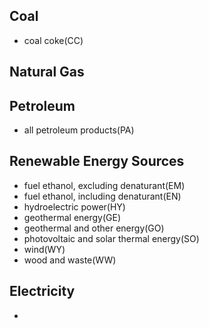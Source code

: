 ## Coal

- coal coke(CC)

## Natural Gas




## Petroleum

- all petroleum products(PA)
<!-- - Asphalt and road oil (AR)
- Aviation gasoline (AV)
- Distillate fuel oil (DF)
- Jet fuel (JF)
- Kerosene (KS)
- Liquefied petroleum gases (LG)
- Lubricants (LU)
- Motor gasoline (MG)
- Petroleum coke (PC)
- Residual fuel oil (RF)
- other petroleum products (PO) -->

<!-- Fifteen separate products, plus petroleum coke, are included in the category
called “other petroleum products” (PO). Of the 15 products, prices are
developed for 6 products. All of these products are used in the industrial
sector:
•	 Miscellaneous products
•	 Petrochemical feedstocks, naphtha
•	 Petrochemical feedstocks, other oils
•	 Petrochemical feedstocks, still gas (1970–1985)
•	 Special naphthas
•	 Waxes
Price estimates for petroleum coke are discussed in the petroleum coke section.  -->

## Renewable Energy Sources 

- fuel ethanol, excluding denaturant(EM)
- fuel ethanol, including denaturant(EN)
- hydroelectric power(HY)
- geothermal energy(GE)
- geothermal and other energy(GO)
- photovoltaic and solar thermal energy(SO)
- wind(WY)
- wood and waste(WW)

## Electricity

- 